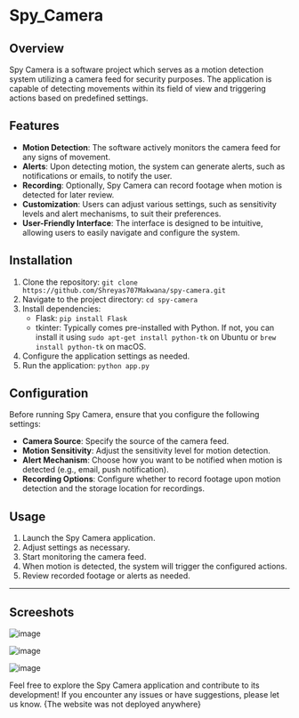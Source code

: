 # Spy_Camera
## Overview

Spy Camera is a software project which serves as a motion detection system utilizing a camera feed for security purposes. The application is capable of detecting movements within its field of view and triggering actions based on predefined settings.

## Features

- **Motion Detection**: The software actively monitors the camera feed for any signs of movement.
- **Alerts**: Upon detecting motion, the system can generate alerts, such as notifications or emails, to notify the user.
- **Recording**: Optionally, Spy Camera can record footage when motion is detected for later review.
- **Customization**: Users can adjust various settings, such as sensitivity levels and alert mechanisms, to suit their preferences.
- **User-Friendly Interface**: The interface is designed to be intuitive, allowing users to easily navigate and configure the system.

## Installation

1. Clone the repository: `git clone https://github.com/Shreyas707Makwana/spy-camera.git`
2. Navigate to the project directory: `cd spy-camera`
3. Install dependencies: 
   - Flask: `pip install Flask`
   - tkinter: Typically comes pre-installed with Python. If not, you can install it using `sudo apt-get install python-tk` on Ubuntu or `brew install python-tk` on macOS.
4. Configure the application settings as needed.
5. Run the application: `python app.py`

## Configuration

Before running Spy Camera, ensure that you configure the following settings:

- **Camera Source**: Specify the source of the camera feed.
- **Motion Sensitivity**: Adjust the sensitivity level for motion detection.
- **Alert Mechanism**: Choose how you want to be notified when motion is detected (e.g., email, push notification).
- **Recording Options**: Configure whether to record footage upon motion detection and the storage location for recordings.

## Usage

1. Launch the Spy Camera application.
2. Adjust settings as necessary.
3. Start monitoring the camera feed.
4. When motion is detected, the system will trigger the configured actions.
5. Review recorded footage or alerts as needed.
---

## Screeshots

![image](https://github.com/daivik-hirpara/Spy_Camera/assets/122077395/e98568dc-74ca-41d9-82a3-1edd2841e88f)

![image](https://github.com/daivik-hirpara/Spy_Camera/assets/122077395/76810e32-22d9-460d-9015-01f92207dfdb)

![image](https://github.com/daivik-hirpara/Spy_Camera/assets/122077395/bfce2a1b-6ed7-43d7-9f6e-955a5f194156)



Feel free to explore the Spy Camera application and contribute to its development! If you encounter any issues or have suggestions, please let us know.
{The website was not deployed anywhere}
